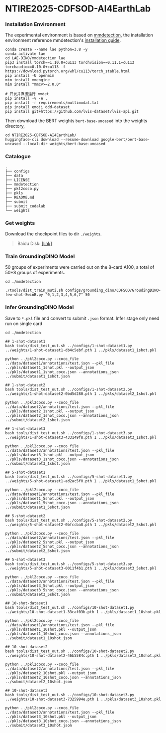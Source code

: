 # NTIRE2025-CDFSOD-AI4EarthLab

### Installation Environment

The experimental environment is based on [mmdetection](https://github.com/open-mmlab/mmdetection/blob/main/docs/zh_cn/get_started.md), the installation environment reference mmdetection's [installation guide](https://github.com/open-mmlab/mmdetection/blob/main/docs/zh_cn/get_started.md).
```
conda create --name lae python=3.8 -y
conda activate lae
cd LAE-DINO/mmdetection_lae
pip3 install torch==1.10.0+cu113 torchvision==0.11.1+cu113 torchaudio==0.10.0+cu113 -f https://download.pytorch.org/whl/cu113/torch_stable.html
pip install -U openmim
mim install mmengine
mim install "mmcv>=2.0.0"

# 开发并直接运行 mmdet
pip install -v -e .
pip install -r requirements/multimodal.txt
pip install emoji ddd-dataset
pip install git+https://github.com/lvis-dataset/lvis-api.git
```
Then download the BERT weights `bert-base-uncased` into the weights directory,
```
cd NTIRE2025-CDFSOD-AI4EarthLab/
huggingface-cli download --resume-download google-bert/bert-base-uncased --local-dir weights/bert-base-uncased
```

### Catalogue

```
.
├── configs
├── data
├── LICENSE
├── mmdetection
├── pkl2coco.py
├── pkls
├── README.md
├── submit
├── submit_codalab
└── weights
```

### Get weights
Download the checkpoint files to dir `./weights`.
> Baidu Disk: [[link]]()

### Train GroundingDINO Model
50 groups of experiments were carried out on the 8-card A100, a total of 50*8 groups of experiments.
```
cd ./mmdetection

./tools/dist_train_muti.sh configs/grounding_dino/CDFSOD/GroudingDINO-few-shot-SwinB.py "0,1,2,3,4,5,6,7" 50
```

### Infer GroundingDINO Model
Save to `*.pkl` file and convert to submit `.json` format. Infer stage only need run on single card

```
cd ./mmdetection

## 1-shot-dataset1
bash tools/dist_test_out.sh ../configs/1-shot-dataset1.py ../weights/1-shot-dataset1-db4c5ebf.pth 1 ../pkls/dataset1_1shot.pkl

python ../pkl2coco.py --coco_file ../data/dataset1/annotations/test.json --pkl_file ../pkls/dataset1_1shot.pkl --output_json ../pkls/dataset1_1shot_coco.json --annotations_json ../submit/dataset1_1shot.json

## 1-shot-dataset2
bash tools/dist_test_out.sh ../configs/1-shot-dataset2.py ../weights/1-shot-dataset2-0bd5d280.pth 1 ../pkls/dataset2_1shot.pkl

python ../pkl2coco.py --coco_file ../data/dataset2/annotations/test.json --pkl_file ../pkls/dataset2_1shot.pkl --output_json ../pkls/dataset2_1shot_coco.json --annotations_json ../submit/dataset2_1shot.json

## 1-shot-dataset3
bash tools/dist_test_out.sh ../configs/1-shot-dataset3.py ../weights/1-shot-dataset3-433149f8.pth 1 ../pkls/dataset3_1shot.pkl

python ../pkl2coco.py --coco_file ../data/dataset3/annotations/test.json --pkl_file ../pkls/dataset3_1shot.pkl --output_json ../pkls/dataset3_1shot_coco.json --annotations_json ../submit/dataset3_1shot.json

## 5-shot-dataset1
bash tools/dist_test_out.sh ../configs/5-shot-dataset1.py ../weights/5-shot-dataset1-ad2ac5f0.pth 1 ../pkls/dataset1_5shot.pkl

python ../pkl2coco.py --coco_file ../data/dataset1/annotations/test.json --pkl_file ../pkls/dataset1_5shot.pkl --output_json ../pkls/dataset1_5shot_coco.json --annotations_json ../submit/dataset1_5shot.json

## 5-shot-dataset2
bash tools/dist_test_out.sh ../configs/5-shot-dataset2.py ../weights/5-shot-dataset2-0bfccba8.pth 1 ../pkls/dataset2_5shot.pkl

python ../pkl2coco.py --coco_file ../data/dataset2/annotations/test.json --pkl_file ../pkls/dataset2_5shot.pkl --output_json ../pkls/dataset2_5shot_coco.json --annotations_json ../submit/dataset2_5shot.json

## 5-shot-dataset3
bash tools/dist_test_out.sh ../configs/5-shot-dataset3.py ../weights/5-shot-dataset3-0011f4b1.pth 1 ../pkls/dataset3_5shot.pkl

python ../pkl2coco.py --coco_file ../data/dataset3/annotations/test.json --pkl_file ../pkls/dataset3_5shot.pkl --output_json ../pkls/dataset3_5shot_coco.json --annotations_json ../submit/dataset3_5shot.json

## 10-shot-dataset1
bash tools/dist_test_out.sh ../configs/10-shot-dataset1.py ../weights/10-shot-dataset1-33caf03b.pth 1 ../pkls/dataset1_10shot.pkl

python ../pkl2coco.py --coco_file ../data/dataset1/annotations/test.json --pkl_file ../pkls/dataset1_10shot.pkl --output_json ../pkls/dataset1_10shot_coco.json --annotations_json ../submit/dataset1_10shot.json

## 10-shot-dataset2
bash tools/dist_test_out.sh ../configs/10-shot-dataset2.py ../weights/10-shot-dataset2-46b5584c.pth 1 ../pkls/dataset2_10shot.pkl

python ../pkl2coco.py --coco_file ../data/dataset2/annotations/test.json --pkl_file ../pkls/dataset2_10shot.pkl --output_json ../pkls/dataset2_10shot_coco.json --annotations_json ../submit/dataset2_10shot.json

## 10-shot-dataset3
bash tools/dist_test_out.sh ../configs/10-shot-dataset3.py ../weights/10-shot-dataset3-7325994e.pth 1 ../pkls/dataset3_10shot.pkl

python ../pkl2coco.py --coco_file ../data/dataset3/annotations/test.json --pkl_file ../pkls/dataset3_10shot.pkl --output_json ../pkls/dataset3_10shot_coco.json --annotations_json ../submit/dataset3_10shot.json
```

